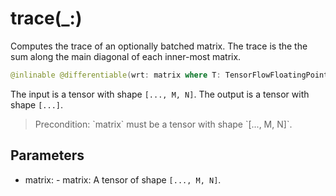 # trace(\_:)

Computes the trace of an optionally batched matrix.
The trace is the the sum along the main diagonal of each inner-most matrix.

``` swift
@inlinable @differentiable(wrt: matrix where T: TensorFlowFloatingPoint) public func trace<T: TensorFlowNumeric>(_ matrix: Tensor<T>) -> Tensor<T>
```

The input is a tensor with shape `[..., M, N]`.
The output is a tensor with shape `[...]`.

> Precondition: \`matrix\` must be a tensor with shape \`\[..., M, N\]\`.

## Parameters

  - matrix: - matrix: A tensor of shape `[..., M, N]`.
